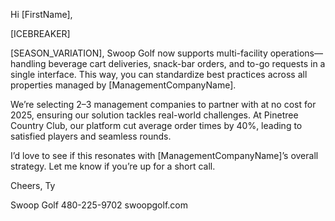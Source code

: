 Hi [FirstName],

[ICEBREAKER]

[SEASON_VARIATION], Swoop Golf now supports multi-facility operations—handling beverage cart deliveries, snack-bar orders, and to-go requests in a single interface. This way, you can standardize best practices across all properties managed by [ManagementCompanyName].

We’re selecting 2–3 management companies to partner with at no cost for 2025, ensuring our solution tackles real-world challenges. At Pinetree Country Club, our platform cut average order times by 40%, leading to satisfied players and seamless rounds.

I’d love to see if this resonates with [ManagementCompanyName]’s overall strategy. Let me know if you’re up for a short call.

Cheers,
Ty

Swoop Golf
480-225-9702
swoopgolf.com
